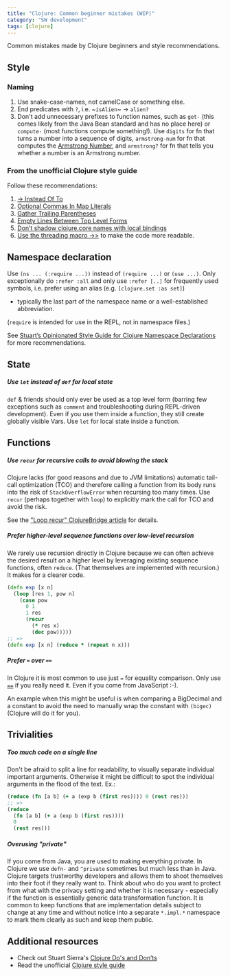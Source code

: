 ```yaml
---
title: "Clojure: Common beginner mistakes (WIP)"
category: "SW development"
tags: [clojure]
---
```


Common mistakes made by Clojure beginners and style recommendations.

<!--more-->

## Style

### Naming

1. Use snake-case-names, not camelCase or something else.
2. End predicates with `?`, i.e. ~`isAlien`~ -> `alien?`
3. Don't add unnecessary prefixes to function names, such as `get-` (this comes likely from the Java Bean standard and has no place here) or `compute-` (most functions compute something!). Use `digits` for fn that turns a number into a sequence of digits, `armstrong-num` for  fn that computes the [Armstrong Number](https://en.wikipedia.org/wiki/Narcissistic_number), and `armstrong?` for fn that tells you whether a number is an Armstrong number.

### From the unofficial Clojure style guide

Follow these recommendations:

1. [-> Instead Of To](https://guide.clojure.style/#arrow-instead-of-to)
2. [Optional Commas In Map Literals](https://guide.clojure.style/#opt-commas-in-map-literals)
3. [Gather Trailing Parentheses](https://guide.clojure.style/#gather-trailing-parens)
4. [Empty Lines Between Top Level Forms](https://guide.clojure.style/#empty-lines-between-top-level-forms)
5. [Don’t shadow clojure.core names with local bindings](https://guide.clojure.style/#dont-shadow-clojure-core)
6. [Use the threading macro ->>](https://guide.clojure.style/#threading-macros) to make the code more readable.

## Namespace declaration

Use `(ns ... (:require ...))` instead of `(require ...)` or `(use ...)`. Only exceptionally do `:refer :all`
and only use `:refer [..]` for frequently used symbols, i.e. prefer using an alias (e.g. `[clojure.set :as set]`)
- typically the last part of the namespace name or a well-established abbreviation.

(`require` is intended for use in the REPL, not in namespace files.)

See [Stuart’s Opinionated Style Guide for Clojure Namespace Declarations](https://stuartsierra.com/2016/clojure-how-to-ns.html) for more recommendations.

## State

##### Use `let` instead of `def` for local state

`def` & friends should only ever be used as a top level form (barring few exceptions such as `comment` and troubleshooting during REPL-driven development). Even if you use them inside a function, they still create globally visible Vars. Use `let` for local state inside a function.

## Functions

##### Use `recur` for recursive calls to avoid blowing the stack

Clojure lacks (for good reasons and due to JVM limitations) automatic tail-call optimization (TCO) and therefore calling a function from its body runs into the risk of `StackOverflowError` when recursing too many times. Use `recur` (perhaps together  with `loop`) to explicitly mark the call for TCO and avoid the risk.

See the ["Loop recur" ClojureBridge article](https://clojurebridge.org/community-docs/docs/clojure/recur/) for details.

##### Prefer higher-level sequence functions over low-level recursion

We rarely use recursion directly in Clojure because we can often achieve the desired result on a higher level by leveraging existing sequence functions, often `reduce`. (That themselves are implemented with recursion.) It makes for a clearer code.

```clojure
(defn exp [x n]
  (loop [res 1, pow n]
    (case pow
      0 1
      1 res
      (recur
        (* res x)
        (dec pow)))))
;; =>
(defn exp [x n] (reduce * (repeat n x)))
```

##### Prefer `=` over `==`

In Clojure it is most common to use just `=` for equality comparison. Only use [`==`](https://clojuredocs.org/clojure.core/==) if you really need it. Even if you come from JavaScript :-).

An example when this might be useful is when comparing a BigDecimal and a constant to avoid the need to manually wrap the constant with `(bigec)` (Clojure will do it for you).

## Trivialities

##### Too much code on a single line

Don't be afraid to split a line for readability, to visually separate individual
important arguments. Otherwise it might be difficult to spot the
individual arguments in the flood of the text. Ex.:

```clojure
(reduce (fn [a b] (+ a (exp b (first res)))) 0 (rest res)))
;; =>
(reduce
  (fn [a b] (+ a (exp b (first res))))
  0
  (rest res)))
```

##### Overusing "private"

If you come from Java, you are used to making everything private. In Clojure we  use `defn-` and `^private` sometimes but much less than in Java. Clojure targets trustworthy developers and allows them to shoot themselves into their foot if they really want to. Think about who do you want to protect from what with the privacy setting and whether it is necessary - especially if the function is essentially generic data transformation function. It is common to keep  functions that are implementation details subject to change at any time and without notice into a separate `*.impl.*` namespace to mark them clearly as such and keep them public.

## Additional resources

* Check out Stuart Sierra's [Clojure Do's and Don’ts](https://stuartsierra.com/tag/dos-and-donts)
* Read the unofficial [Clojure style guide](https://guide.clojure.style/)
